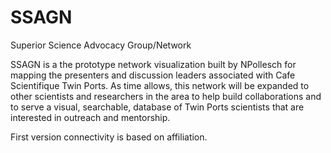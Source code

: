 # SSAGN
Superior Science Advocacy Group/Network

SSAGN is a the prototype network visualization built by NPollesch for mapping the presenters and discussion 
leaders associated with Cafe Scientifique Twin Ports.  As time allows, this network will be expanded to other 
scientists and researchers in the area to help build collaborations and to serve a visual, searchable, database of
Twin Ports scientists that are interested in outreach and mentorship.

First version connectivity is based on affiliation.
